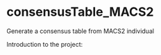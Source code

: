 # consensusTable_MACS2
Generate a consensus table from MACS2 individual 

Introduction to the project:
